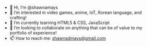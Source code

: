 - 👋 Hi, I’m @shawnamays
- 👀 I’m interested in video games, anime, IoT, Korean language, and crafting!
- 🌱 I’m currently learning HTML5 & CSS, JavaScript
- 💞️ I’m looking to collaborate on anything that can be of value to my portfolio of experience!
- 📫 How to reach me: shawnadmays@gmail.com
<!---
shawnamays/shawnamays is a ✨ special ✨ repository because its `README.md` (this file) appears on your GitHub profile.
You can click the Preview link to take a look at your changes.
--->
